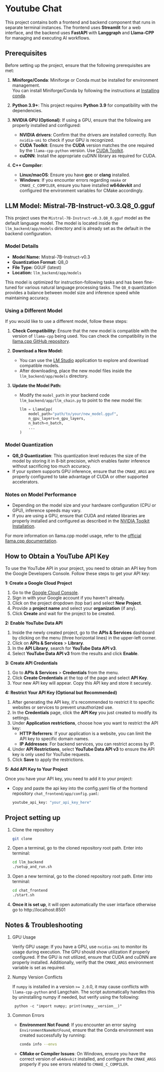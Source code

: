 # **Youtube Chat**

This project contains both a frontend and backend component that runs in separate terminal instances. The frontend uses **Streamlit** for a web interface, and the backend uses **FastAPI** with **Langgraph** and **Llama-CPP** for managing and executing AI workflows.

## Prerequisites

Before setting up the project, ensure that the following prerequisites are met:

1. **Miniforge/Conda**: Miniforge or Conda must be installed for environment management.  
   You can install Miniforge/Conda by following the instructions at [Installing conda](https://conda.io/projects/conda/en/latest/user-guide/install/index.html).
   
2. **Python 3.9+**: This project requires **Python 3.9** for compatibility with the dependencies.

3. **NVIDIA GPU (Optional)**: If using a GPU, ensure that the following are properly installed and configured:
   - **NVIDIA drivers**: Confirm that the drivers are installed correctly. Run `nvidia-smi` to check if your GPU is recognized.
   - **CUDA Toolkit**: Ensure the **CUDA** version matches the one required by the `llama-cpp-python` version. Use [CUDA Toolkit](https://developer.nvidia.com/cuda-toolkit).
   - **cuDNN**: Install the appropriate cuDNN library as required for CUDA.

4. **C++ Compiler**:  
   - **Linux/macOS**: Ensure you have **gcc** or **clang** installed.  
   - **Windows**: If you encounter errors regarding `nmake` or `CMAKE_C_COMPILER`, ensure you have installed **w64devkit** and configured the environment variables for CMake accordingly.

## LLM Model: Mistral-7B-Instruct-v0.3.Q8_0.gguf

This project uses the `Mistral-7B-Instruct-v0.3.Q8_0.gguf` model as the default language model. The model is located inside the `llm_backend/app/models` directory and is already set as the default in the backend configuration.

### Model Details
- **Model Name:** Mistral-7B-Instruct-v0.3
- **Quantization Format:** Q8_0
- **File Type:** GGUF (latest)
- **Location:** `llm_backend/app/models`

This model is optimized for instruction-following tasks and has been fine-tuned for various natural language processing tasks. The `Q8_0` quantization provides a balance between model size and inference speed while maintaining accuracy.

### Using a Different Model

If you would like to use a different model, follow these steps:

1. **Check Compatibility:** Ensure that the new model is compatible with the version of `llama-cpp` being used. You can check the compatibility in the [llama.cpp GitHub repository](https://github.com/ggerganov/llama.cpp).

2. **Download a New Model:**
   - You can use the [LM Studio](https://lmstudio.ai/) application to explore and download compatible models.
   - After downloading, place the new model files inside the `llm_backend/app/models` directory.

3. **Update the Model Path:**
   - Modify the `model_path` in your backend code `llm_backend/app/llm_chain.py` to point to the new model file:
     ```python
     llm = LlamaCpp(
         model_path="path/to/your/new_model.gguf",
         n_gpu_layers=n_gpu_layers,
         n_batch=n_batch,
         ...
     )
     ```

### Model Quantization

- **Q8_0 Quantization**: This quantization level reduces the size of the model by storing it in 8-bit precision, which enables faster inference without sacrificing too much accuracy.
- If your system supports GPU inference, ensure that the `CMAKE_ARGS` are properly configured to take advantage of CUDA or other supported accelerators.

### Notes on Model Performance
- Depending on the model size and your hardware configuration (CPU or GPU), inference speeds may vary.
- If you are using a GPU, ensure that CUDA and related libraries are properly installed and configured as described in the [NVIDIA Toolkit Installation](https://developer.nvidia.com/cuda-toolkit).

For more information on llama.cpp model usage, refer to the [official llama.cpp documentation](https://github.com/ggerganov/llama.cpp#readme).


## **How to Obtain a YouTube API Key**

To use the YouTube API in your project, you need to obtain an API key from the Google Developers Console. Follow these steps to get your API key:

 **1: Create a Google Cloud Project**

1. Go to the [Google Cloud Console](https://console.cloud.google.com/).
2. Sign in with your Google account if you haven't already.
3. Click on the project dropdown (top bar) and select **New Project**.
4. Provide a **project name** and select your **organization** (if any).
5. Click **Create** and wait for the project to be created.

**2: Enable YouTube Data API**

1. Inside the newly created project, go to the **APIs & Services** dashboard by clicking on the menu (three horizontal lines) in the upper-left corner.
2. Click on **APIs & Services** > **Library**.
3. In the **API Library**, search for **YouTube Data API v3**.
4. Select **YouTube Data API v3** from the results and click **Enable**.

**3: Create API Credentials**

1. Go to **APIs & Services** > **Credentials** from the menu.
2. Click **Create Credentials** at the top of the page and select **API Key**.
3. Your new API key will appear. Copy this API key and store it securely.

**4: Restrict Your API Key (Optional but Recommended)**

1. After generating the API key, it's recommended to restrict it to specific websites or services to prevent unauthorized use.
2. In the **Credentials** page, click the **API Key** you just created to modify its settings.
3. Under **Application restrictions**, choose how you want to restrict the API key:
   - **HTTP Referrers**: If your application is a website, you can limit the API key to specific domain names.
   - **IP Addresses**: For backend services, you can restrict access by IP.
4. Under **API Restrictions**, select **YouTube Data API v3** to ensure the API key is only used for YouTube requests.
5. Click **Save** to apply the restrictions.

**5: Add API Key to Your Project**

Once you have your API key, you need to add it to your project:

- Copy and paste the api key into the config.yaml file of the frontend repository `chat_frontend/app/config.yaml`:
  ```bash
  youtube_api_key: "your_api_key_here"
  ```
## Project setting up 
1. Clone the repository
    ```bash
    git clone
    ```
2. Open a terminal, go to the cloned repository root path. Enter into terminal:
   ```bash
   cd llm_backend
   ./setup_and_run.sh 
   ```
3. Open a new terminal, go to the cloned repository root path. Enter into terminal:
    ```bash
    cd chat_frontend
    ./start.sh
    ```
4. **Once it is set up**, it will open automatically the user intarface otherwise go to http://localhost:8501

## Notes & Troubleshooting
1. GPU Usage

    Verify GPU usage: If you have a GPU, use `nvidia-smi` to monitor its usage during execution. The GPU should show utilization if properly configured.
    If the GPU is not utilized, ensure that CUDA and cuDNN are properly installed. Additionally, verify that the `CMAKE_ARGS` environment variable is set as required.

2. Numpy Version Conflicts

    If `numpy` is installed in a version `>= 2.0`.0, it may cause conflicts with `llama-cpp-python` and Langchain. The script automatically handles this by uninstalling numpy if needed, but verify using the following:
        
        python -c "import numpy; print(numpy__version__)"
        
3. Common Errors
    - **Environment Not Found**: If you encounter an error saying `EnvironmentNameNotFound`, ensure that the Conda environment was created successfully by running:
        ```bash
        conda info --envs
        ```
    - **CMake or Compiler Issues**: On Windows, ensure you have the correct version of `w64devkit` installed, and configure the `CMAKE_ARGS` properly if you see errors related to `CMAKE_C_COMPILER`.